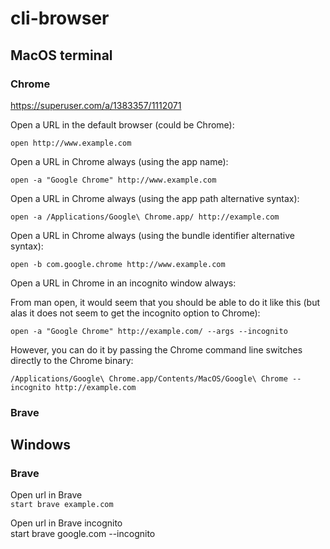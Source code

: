 # cli-browser

## MacOS terminal

### Chrome

https://superuser.com/a/1383357/1112071

Open a URL in the default browser (could be Chrome):

`open http://www.example.com`

Open a URL in Chrome always (using the app name):

`open -a "Google Chrome" http://www.example.com`

Open a URL in Chrome always (using the app path alternative syntax):

`open -a /Applications/Google\ Chrome.app/ http://example.com`

Open a URL in Chrome always (using the bundle identifier alternative syntax):

`open -b com.google.chrome http://www.example.com`

Open a URL in Chrome in an incognito window always:

From man open, it would seem that you should be able to do it like this (but alas it does not seem to get the incognito option to Chrome):

`open -a "Google Chrome" http://example.com/ --args --incognito`

However, you can do it by passing the Chrome command line switches directly to the Chrome binary:

`/Applications/Google\ Chrome.app/Contents/MacOS/Google\ Chrome --incognito http://example.com`

### Brave

## Windows 

### Brave

Open url in Brave<br>
`start brave example.com`

Open url in Brave incognito<br>
start brave google.com --incognito

